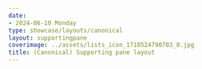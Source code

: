 ```yaml
---
date:
- 2024-06-10 Monday
type: showcase/layouts/canonical
layout: supportingpane
coverimage: ../assets/lists_icon_1710524790703_0.jpg
title: (Canonical) Supporting pane layout
---
```


